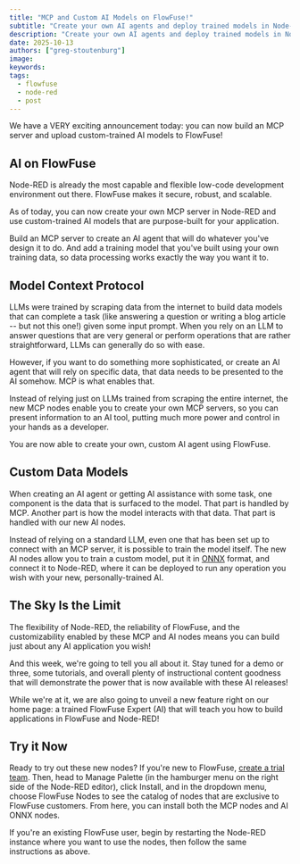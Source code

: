 ```yaml
---
title: "MCP and Custom AI Models on FlowFuse!"
subtitle: "Create your own AI agents and deploy trained models in Node-RED"
description: "Create your own AI agents and deploy trained models in Node-RED"
date: 2025-10-13
authors: ["greg-stoutenburg"]
image: 
keywords: 
tags:
  - flowfuse
  - node-red
  - post
---
```


We have a VERY exciting announcement today: you can now build an MCP server and upload custom-trained AI models to FlowFuse! 
<!--more-->
## AI on FlowFuse
Node-RED is already the most capable and flexible low-code development environment out there. FlowFuse makes it secure, robust, and scalable.

As of today, you can now create your own MCP server in Node-RED and use custom-trained AI models that are purpose-built for your application. 

Build an MCP server to create an AI agent that will do whatever you've design it to do. And add a training model that you've built using your own training data, so data processing works exactly the way you want it to.

## Model Context Protocol
LLMs were trained by scraping data from the internet to build data models that can complete a task (like answering a question or writing a blog article -- but not this one!) given some input prompt. When you rely on an LLM to answer questions that are very general or perform operations that are rather straightforward, LLMs can generally do so with ease.

However, if you want to do something more sophisticated, or create an AI agent that will rely on specific data, that data needs to be presented to the AI somehow. MCP is what enables that.

Instead of relying just on LLMs trained from scraping the entire internet, the new MCP nodes enable you to create your own MCP servers, so you can present information to an AI tool, putting much more power and control in your hands as a developer.

You are now able to create your own, custom AI agent using FlowFuse. 

## Custom Data Models
When creating an AI agent or getting AI assistance with some task, one component is the data that is surfaced to the model. That part is handled by MCP. Another part is how the model interacts with that data. That part is handled with our new AI nodes.

Instead of relying on a standard LLM, even one that has been set up to connect with an MCP server, it is possible to train the model itself. The new AI nodes allow you to train a custom model, put it in [ONNX](onnx.ai) format, and connect it to Node-RED, where it can be deployed to run any operation you wish with your new, personally-trained AI.

## The Sky Is the Limit
The flexibility of Node-RED, the reliability of FlowFuse, and the customizability enabled by these MCP and AI nodes means you can build just about any AI application you wish!

And this week, we're going to tell you all about it. Stay tuned for a demo or three, some tutorials, and overall plenty of instructional content goodness that will demonstrate the power that is now available with these AI releases!

While we're at it, we are also going to unveil a new feature right on our home page: a trained FlowFuse Expert (AI) that will teach you how to build applications in FlowFuse and Node-RED!

## Try it Now
Ready to try out these new nodes? If you're new to FlowFuse, [create a trial team](https://app.flowfuse.com/account/create). Then, head to Manage Palette (in the hamburger menu on the right side of the Node-RED editor), click Install, and in the dropdown menu, choose FlowFuse Nodes to see the catalog of nodes that are exclusive to FlowFuse customers. From here, you can install both the MCP nodes and AI ONNX nodes.

If you're an existing FlowFuse user, begin by restarting the Node-RED instance where you want to use the nodes, then follow the same instructions as above.
